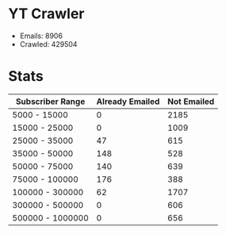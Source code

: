 # YT Crawler
- Emails: 8906
- Crawled: 429504

# Stats
| Subscriber Range  | Already Emailed | Not Emailed |
|-------|-------|-------|
| 5000 - 15000 | 0 | 2185 |
| 15000 - 25000 | 0 | 1009 |
| 25000 - 35000 | 47 | 615 |
| 35000 - 50000 | 148 | 528 |
| 50000 - 75000 | 140 | 639 |
| 75000 - 100000 | 176 | 388 |
| 100000 - 300000 | 62 | 1707 |
| 300000 - 500000 | 0 | 606 |
| 500000 - 1000000 | 0 | 656 |
